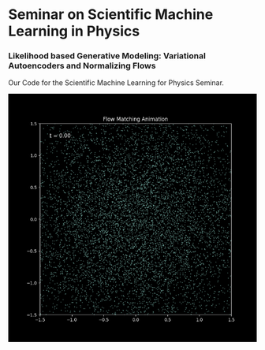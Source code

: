 # Seminar on Scientific Machine Learning in Physics
### Likelihood based Generative Modeling: Variational Autoencoders and Normalizing Flows

Our Code for the Scientific Machine Learning for Physics Seminar.

![Demo GIF](./assets/flow_animation.gif)